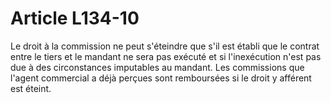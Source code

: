 # Article L134-10

Le droit à la commission ne peut s'éteindre que s'il est établi que le contrat entre le tiers et le mandant ne sera pas exécuté et si l'inexécution n'est pas due à des circonstances imputables au mandant.   Les commissions que l'agent commercial a déjà perçues sont remboursées si le droit y afférent est éteint.
